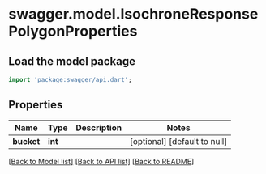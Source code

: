 # swagger.model.IsochroneResponsePolygonProperties

## Load the model package
```dart
import 'package:swagger/api.dart';
```

## Properties
Name | Type | Description | Notes
------------ | ------------- | ------------- | -------------
**bucket** | **int** |  | [optional] [default to null]

[[Back to Model list]](../README.md#documentation-for-models) [[Back to API list]](../README.md#documentation-for-api-endpoints) [[Back to README]](../README.md)


